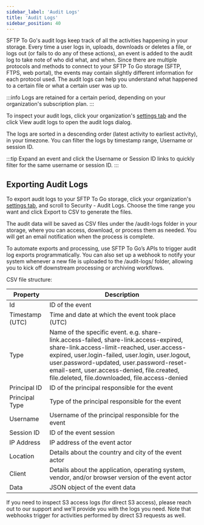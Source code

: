 ```yaml
---
sidebar_label: 'Audit Logs'
title: 'Audit Logs'
sidebar_position: 40
---
```


SFTP To Go's audit logs keep track of all the activities happening in your storage. Every time a user logs in, uploads, downloads or deletes a file, or logs out (or fails to do any of these actions), an event is added to the audit log to take note of who did what, and when. Since there are multiple protocols and methods to connect to your SFTP To Go storage (SFTP, FTPS, web portal), the events may contain slightly different information for each protocol used. The audit logs can help you understand what happened to a certain file or what a certain user was up to.

:::info
Logs are retained for a certain period, depending on your organization's subscription plan.
:::

To inspect your audit logs, click your organization's [settings tab](../getting-started/organization-settings#audit-logs) and the click View audit logs to open the audit logs dialog. 

The logs are sorted in a descending order (latest activity to earliest activity), in your timezone. You can filter the logs by timestamp range, Username or session ID.

:::tip
Expand an event and click the Username or Session ID links to quickly filter for the same username or session ID.
:::

<h2 id="export">Exporting Audit Logs</h2>

To export audit logs to your SFTP To Go storage, click your organization's [settings tab](../getting-started/organization-settings#audit-logs), and scroll to Security - Audit Logs. Choose the time range you want and click Export to CSV to generate the files.

The audit data will be saved as CSV files under the /audit-logs folder in your storage, where you can access, download, or process them as needed. You will get an email notification when the process is complete. 

To automate exports and processing, use SFTP To Go’s APIs to trigger audit log exports programmatically. You can also set up a webhook to notify your system whenever a new file is uploaded to the /audit-logs/ folder, allowing you to kick off downstream processing or archiving workflows.

CSV file structure:

| Property	| Description|
|--|--|
|Id|	ID of the event|
|Timestamp (UTC) |	Time and date at which the event took place  (UTC)|
|Type|	Name of the specific event. e.g. share-link.access-failed, share-link.access-expired, share-link.access-limit-reached, user.access-expired, user.login-failed, user.login, user.logout, user.password-updated, user.password-reset-email-sent, user.access-denied, file.created, file.deleted, file.downloaded, file.access-denied|
|Principal ID|	ID of the principal responsible for the event|
|Principal Type|	Type of the principal responsible for the event|
|Username|	Username of the principal responsible for the event|
|Session ID|	ID of the event session|
|IP Address|	IP address of the event actor|
|Location	| Details about the country and city of the event actor|
|Client |	Details about the application, operating system, vendor, and/or browser version of the event actor|
|Data	| JSON object of the event data|


If you need to inspect S3 access logs (for direct S3 access), please reach out to our support and we'll provide you with the logs you need. Note that webhooks trigger for activities performed by direct S3 requests as well.

